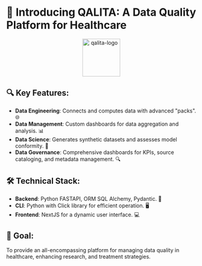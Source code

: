 # 🚀 Introducing QALITA: A Data Quality Platform for Healthcare

<p align="center">
  <img src="https://platform.qalita.io/logo.svg" alt="qalita-logo" height="100">
</p>

## 🔍 Key Features:
- **Data Engineering**: Connects and computes data with advanced "packs". 🌐
- **Data Management**: Custom dashboards for data aggregation and analysis. 📊
- **Data Science**: Generates synthetic datasets and assesses model conformity. 🧬
- **Data Governance**: Comprehensive dashboards for KPIs, source cataloging, and metadata management. 🔍

## 🛠️ Technical Stack:
- **Backend**: Python FASTAPI, ORM SQL Alchemy, Pydantic. 🐍
- **CLI**: Python with Click library for efficient operation. 🖥️
- **Frontend**: NextJS for a dynamic user interface. 💻

## 🎯 Goal:
To provide an all-encompassing platform for managing data quality in healthcare, enhancing research, and treatment strategies.
